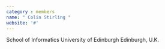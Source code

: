 ```yaml
---
category : members
name: " Colin Stirling " 
website: '#'
---
```

School of Informatics
University of Edinburgh
Edinburgh, U.K.

